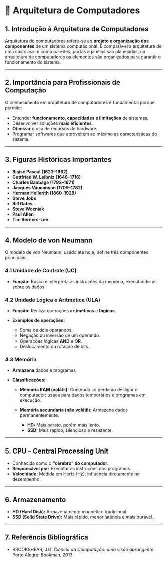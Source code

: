 # 📒 Arquitetura de Computadores

## 1. Introdução à Arquitetura de Computadores

Arquitetura de computadores refere-se ao **projeto e organização dos componentes** de um sistema computacional.
É comparável à arquitetura de uma casa: assim como paredes, portas e janelas são planejadas, na arquitetura de computadores os elementos são organizados para garantir o funcionamento do sistema.

---

## 2. Importância para Profissionais de Computação

O conhecimento em arquitetura de computadores é fundamental porque permite:

* Entender **funcionamento, capacidades e limitações** de sistemas.
* Desenvolver soluções **mais eficientes**.
* **Otimizar** o uso de recursos de hardware.
* Programar softwares que aproveitem ao máximo as características do sistema.

---

## 3. Figuras Históricas Importantes

* **Blaise Pascal (1623–1662)**
* **Gottfried W. Leibniz (1646–1716)**
* **Charles Babbage (1792–1871)**
* **Jacques Vaucanson (1709–1782)**
* **Herman Hollerith (1860–1929)**
* **Steve Jobs**
* **Bill Gates**
* **Steve Wozniak**
* **Paul Allen**
* **Tim Berners-Lee**

---

## 4. Modelo de von Neumann

O modelo de von Neumann, usado até hoje, define três componentes principais:

### 4.1 Unidade de Controle (UC)

* **Função:** Busca e interpreta as instruções da memória, executando-as sobre os dados.

### 4.2 Unidade Lógica e Aritmética (ULA)

* **Função:** Realiza operações **aritméticas** e **lógicas**.
* **Exemplos de operações:**

  * Soma de dois operandos.
  * Negação ou inversão de um operando.
  * Operações lógicas **AND** e **OR**.
  * Deslocamento ou rotação de bits.

### 4.3 Memória

* **Armazena** dados e programas.
* **Classificações:**

  * **Memória RAM (volátil):** Conteúdo se perde ao desligar o computador; usada para dados temporários e programas em execução.
  * **Memória secundária (não volátil):** Armazena dados permanentemente.

    * **HD:** Mais barato, porém mais lento.
    * **SSD:** Mais rápido, silencioso e resistente.

---

## 5. CPU – Central Processing Unit

* Conhecida como o **“cérebro” do computador**.
* **Responsável por:** Executar as instruções dos programas.
* **Velocidade:** Medida em Hertz (Hz); influencia diretamente no desempenho.

---

## 6. Armazenamento

* **HD (Hard Disk):** Armazenamento magnético tradicional.
* **SSD (Solid State Drive):** Mais rápido, menor latência e mais durável.

---

## 7. Referência Bibliográfica

* BROOKSHEAR, J.G. *Ciência da Computação: uma visão abrangente*. Porto Alegre: Bookman, 2013.